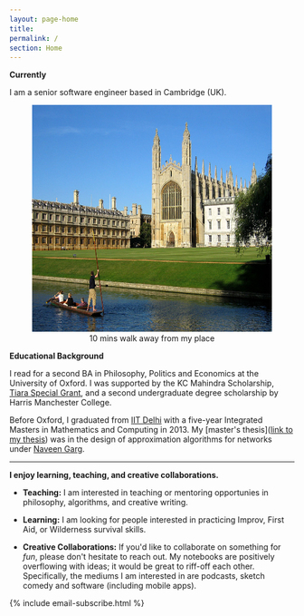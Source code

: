 ```yaml
---
layout: page-home
title:  
permalink: /
section: Home
---
```



<!-- <img class='inset right' src='/1.jpg' title='Piyush Ahuja' width='130px' />   
 -->
**Currently**

I am a senior software engineer based in Cambridge (UK). 


<center>
<figure>
    <img src="files/images/oxford/cam.jpg" alt="Cambridge" width="600" height= "400" /> 
    <figcaption>10 mins walk away from my place</figcaption> 
</figure>
</center>


<!-- My long-term project, [Platonia](https://play.google.com/store/apps/details?id=com.platonialabs.platonia), can now be downloaded on Google playstore. One of the best way to learn is to teach it to someone. Platonia allows you to organize one-on-one meetups with people near you for learning-and-teaching. -->
**Educational Background**

I read for a second BA in Philosophy, Politics and Economics at the University of Oxford.  I was supported by the KC Mahindra Scholarship, [Tiara Special Grant](https://www.tiarafoundation.com/copy-of-tiara-special-grant), and a second undergraduate degree scholarship by Harris Manchester College.

Before Oxford, I graduated from [IIT Delhi](https://en.wikipedia.org/wiki/Indian_Institute_of_Technology_Delhi) with a five-year Integrated Masters in Mathematics and Computing in 2013. My [master's thesis]([link to my thesis][thesis]) was in the design of approximation algorithms for networks under [Naveen Garg](https://en.wikipedia.org/wiki/Naveen_Garg). 
<!-- The [research section](/research)  gives a summary of my research projects.
 -->
<!-- The [work section](/work)  spells out my professional experience in greater detail.  
 -->

----

**I enjoy learning, teaching, and creative collaborations.**

- **Teaching:**  I am interested in teaching or mentoring opportunies in philosophy, algorithms, and creative writing.

- **Learning:** I am looking for people interested in practicing Improv, First Aid, or Wilderness survival skills.  

- **Creative Collaborations:** If you'd like to collaborate on something for *fun*, please don't hesitate to reach out. My notebooks are positively overflowing with ideas; it would be great to riff-off each other. Specifically, the mediums I am interested in are podcasts, sketch comedy and software (including mobile apps). 

{% include email-subscribe.html %}


[resumeFile]: ../files/piyush_resume.pdf 
[thesis]: ../files/research/thesis.pdf

 
